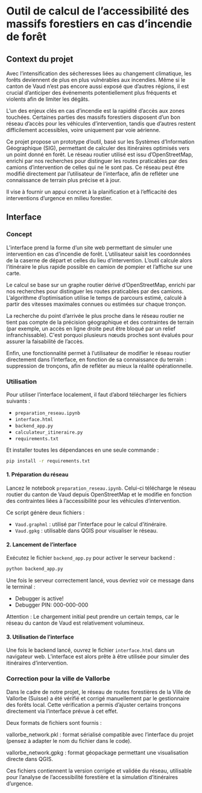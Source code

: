 # Outil de calcul de l’accessibilité des massifs forestiers en cas d’incendie de forêt

## Context du projet

Avec l’intensification des sécheresses liées au changement climatique, les forêts deviennent de plus en plus vulnérables aux incendies. Même si le canton de Vaud n’est pas encore aussi exposé que d’autres régions, il est crucial d’anticiper des événements potentiellement plus fréquents et violents afin de limiter les dégâts.

L’un des enjeux clés en cas d’incendie est la rapidité d’accès aux zones touchées. Certaines parties des massifs forestiers disposent d’un bon réseau d’accès pour les véhicules d’intervention, tandis que d’autres restent difficilement accessibles, voire uniquement par voie aérienne.

Ce projet propose un prototype d’outil, basé sur les Systèmes d’Information Géographique (SIG), permettant de calculer des itinéraires optimisés vers un point donné en forêt. Le réseau routier utilisé est issu d’OpenStreetMap, enrichi par nos recherches pour distinguer les routes praticables par des camions d’intervention de celles qui ne le sont pas. Ce réseau peut être modifié directement par l’utilisateur de l’interface, afin de refléter une connaissance de terrain plus précise et à jour.

Il vise à fournir un appui concret à la planification et à l’efficacité des interventions d’urgence en milieu forestier.

## Interface

### Concept

L’interface prend la forme d’un site web permettant de simuler une intervention en cas d’incendie de forêt. L’utilisateur saisit les coordonnées de la caserne de départ et celles du lieu d’intervention. L’outil calcule alors l’itinéraire le plus rapide possible en camion de pompier et l’affiche sur une carte.

Le calcul se base sur un graphe routier dérivé d’OpenStreetMap, enrichi par nos recherches pour distinguer les routes praticables par des camions. L’algorithme d’optimisation utilise le temps de parcours estimé, calculé à partir des vitesses maximales connues ou estimées sur chaque tronçon.

La recherche du point d’arrivée le plus proche dans le réseau routier ne tient pas compte de la précision géographique et des contraintes de terrain (par exemple, un accès en ligne droite peut être bloqué par un relief infranchissable). C'est porquoi plusieurs nœuds proches sont évalués pour assurer la faisabilité de l’accès.

Enfin, une fonctionnalité permet à l’utilisateur de modifier le réseau routier directement dans l’interface, en fonction de sa connaissance du terrain : suppression de tronçons, afin de refléter au mieux la réalité opérationnelle.

### Utilisation

Pour utiliser l’interface localement, il faut d’abord télécharger les fichiers suivants :

- `preparation_reseau.ipynb`
- `interface.html`
- `backend_app.py`
- `calculateur_itineraire.py`
- `requirements.txt`

Et installer toutes les dépendances en une seule commande :

```bash
pip install -r requirements.txt
```

#### 1. Préparation du réseau

Lancez le notebook `preparation_reseau.ipynb`. Celui-ci télécharge le réseau routier du canton de Vaud depuis OpenStreetMap et le modifie en fonction des contraintes liées à l’accessibilité pour les véhicules d’intervention.

Ce script génère deux fichiers :

- `Vaud.graphml` : utilisé par l’interface pour le calcul d’itinéraire.
- `Vaud.gpkg` : utilisable dans QGIS pour visualiser le réseau.

#### 2. Lancement de l’interface

Exécutez le fichier `backend_app.py` pour activer le serveur backend :

```bash
python backend_app.py
```

Une fois le serveur correctement lancé, vous devriez voir ce message dans le terminal :

* Debugger is active!
* Debugger PIN: 000-000-000

Attention : Le chargement initial peut prendre un certain temps, car le réseau du canton de Vaud est relativement volumineux.

#### 3. Utilisation de l’interface

Une fois le backend lancé, ouvrez le fichier `interface.html` dans un navigateur web. L’interface est alors prête à être utilisée pour simuler des itinéraires d’intervention.

### Correction pour la ville de Vallorbe

Dans le cadre de notre projet, le réseau de routes forestières de la Ville de Vallorbe (Suisse) a été vérifié et corrigé manuellement par le gestionnaire des forêts local. Cette vérification a permis d’ajuster certains tronçons directement via l’interface prévue à cet effet.

Deux formats de fichiers sont fournis :

vallorbe_network.pkl : format sérialisé compatible avec l’interface du projet (pensez à adapter le nom du fichier dans le code).

vallorbe_network.gpkg : format géopackage permettant une visualisation directe dans QGIS.

Ces fichiers contiennent la version corrigée et validée du réseau, utilisable pour l’analyse de l’accessibilité forestière et la simulation d’itinéraires d’urgence.
